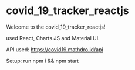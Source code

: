 # covid_19_tracker_reactjs
Welcome to the covid_19_tracker_reactjs!

used React, Charts.JS and Material UI.

API used: https://covid19.mathdro.id/api

Setup: run npm i && npm start
